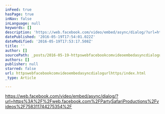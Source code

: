 ```yaml
---
inFeed: true
hasPage: true
inNav: false
inLanguage: null
keywords: []
description: 'https://web.facebook.com/video/embed/async/dialog/?url=https%3A%2F%2Fweb.facebook.com%2FPartySafariProductions%2Fvideos%2F758311744275354%2F'
datePublished: '2016-05-19T17:54:01.022Z'
dateModified: '2016-05-19T17:53:17.508Z'
title: ''
author: []
sourcePath: _posts/2016-05-19-httpswebfacebookcomvideoembedasyncdialogurlhttps.md
authors: []
publisher: null
starred: false
url: httpswebfacebookcomvideoembedasyncdialogurlhttps/index.html
_type: Article

---
```

https://web.facebook.com/video/embed/async/dialog/?url=https%3A%2F%2Fweb.facebook.com%2FPartySafariProductions%2Fvideos%2F758311744275354%2F
